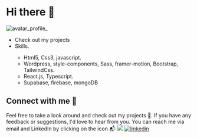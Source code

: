 # Hi there 👋
![avatar_profile_](https://github.com/RohitAmdahl/RohitAmdahl/assets/91061651/751e54d6-8730-44f7-a76a-27a2a6bd2ef1)

<!--
**RohitAmdahl/RohitAmdahl** is a ✨ _special_ ✨ repository because its `README.md` (this file) appears on your GitHub profile.
-->
<div>
              <ul>
                <li>
                  Check out my projects
                </li>
                 <li>Skills.</li> 
                <ul>
                  <li> Html5, Css3, javascript.</li>
                  <li>
                    Wordpress, style-components, Sass, framer-motion, Bootstrap,
                    TailwindCss.
                  </li>
                  <li>React.js, Typescript.</li>
                  <li>Supabase, firebase, mongoDB </li>
                </ul>
              </ul>
            </div>

## Connect with me :speech_balloon:
Feel free to take a look around and check out my projects :open_file_folder:. If you have any feedback or suggestions, I'd love to hear from you. You can reach me via email and LinkedIn by clicking on the icon  :mailbox_with_mail:
[![](https://img.shields.io/badge/Email-lightgrey.svg)](mailto:rohit_designer@outlook.com)
[![linkedin](https://img.shields.io/badge/-LinkedIn-0a66c2?logo=linkedin&logoColor=white)](https://www.linkedin.com/in/rohit-kumar-amdahl-308047140/)


